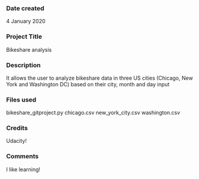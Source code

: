 ### Date created
4 January 2020

### Project Title
Bikeshare analysis

### Description
It allows the user to analyze bikeshare data in three US cities (Chicago, New York and Washington DC) based on their city, month and day input

### Files used
bikeshare_gitproject.py
chicago.csv
new_york_city.csv
washington.csv

### Credits
Udacity!

### Comments
I like learning!
